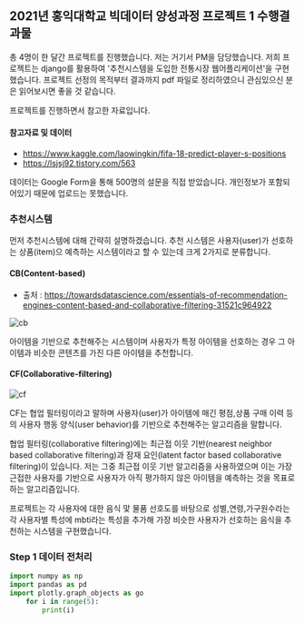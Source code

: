 ## 2021년 홍익대학교 빅데이터 양성과정 프로젝트 1 수행결과물

총 4명이 한 달간 프로젝트를 진행했습니다. 저는 거기서 PM을 담당했습니다.
저희 프로젝트는 django를 활용하여 '추천시스템을 도입한 전통시장 웹어플리케이션'을 구현했습니다. 프로젝트 선정의 목적부터 결과까지 pdf 파일로 정리하였으니 관심있으신 분은 읽어보시면 좋을 것 같습니다.

프로젝트를 진행하면서 참고한 자료입니다.

#### 참고자료 및 데이터
* https://www.kaggle.com/laowingkin/fifa-18-predict-player-s-positions
* https://lsjsj92.tistory.com/563 

데이터는 Google Form을 통해 500명의 설문을 직접 받았습니다. 개인정보가 포함되어있기 때문에 업로드는 못했습니다.

### 추천시스템

먼저 추천시스템에 대해 간략히 설명하겠습니다. 
추천 시스템은 사용자(user)가 선호하는 상품(item)으 예측하는 시스템이라고 할 수 있는데 크게 2가지로 분류합니다.
#### CB(Content-based)

* 출처 : https://towardsdatascience.com/essentials-of-recommendation-engines-content-based-and-collaborative-filtering-31521c964922

![cb](https://user-images.githubusercontent.com/83809636/135036337-facd1224-eb22-42a8-a011-24eced1dbee9.png)

아이템을 기반으로 추천해주는 시스템이며 사용자가 특정 아이템을 선호하는 경우 그 아이템과 비슷한 콘텐츠를
가진 다른 아이템을 추천합니다.

#### CF(Collaborative-filtering)

![cf](https://user-images.githubusercontent.com/83809636/135038509-3f3b4b56-c095-451e-ba40-2672b3476e13.png)

CF는 협업 필터링이라고 말하며 사용자(user)가 아이템에 매긴 평점,상품 구매 이력 등의 사용자 행동 양식(user behavior)를 기반으로 추천해주는 알고리즘을 말합니다.

협업 필터링(collaborative filtering)에는 최근접 이웃 기반(nearest neighbor based collaborative filtering)과 잠재 요인(latent factor based collaborative filtering)이 있습니다.
저는 그중 최근접 이웃 기반 알고리즘을 사용하였으며 이는 가장 근접한 사용자를 기반으로 사용자가 아직 평가하지 않은 아이템을 예측하는 것을 목표로 하는 알고리즘입니다.

프로젝트는 각 사용자에 대한 음식 맟 물품 선호도를 바탕으로 성별,연령,가구원수라는 각 사용자별 특성에 mbti라는 특성을 추가해 가장 비슷한 사용자가 선호하는 음식을 추천하는 시스템을 구현했습니다.

### Step 1 데이터 전처리

```python
import numpy as np
import pandas as pd
import plotly.graph_objects as go
    for i in range(5):
        print(i)
       
